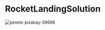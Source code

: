 # RocketLandingSolution
![pexels-pixabay-39698](https://user-images.githubusercontent.com/28537486/129853255-2026d05a-4568-48cf-b865-385b1c26f6e9.jpg)
